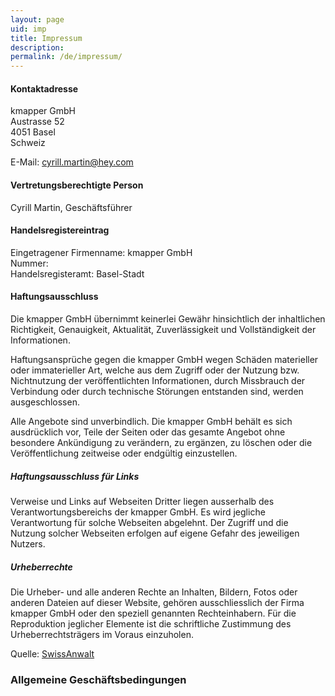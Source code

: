 ```yaml
---
layout: page
uid: imp
title: Impressum
description: 
permalink: /de/impressum/
---
```


#### Kontaktadresse

kmapper GmbH\
Austrasse 52\
4051 Basel\
Schweiz

E-Mail: <a href="mailto:cyrill.martin@hey.com">cyrill.martin@hey.com</a>

#### Vertretungsberechtigte Person

Cyrill Martin, Geschäftsführer

#### Handelsregistereintrag

Eingetragener Firmenname: kmapper GmbH\
Nummer: \
Handelsregisteramt: Basel-Stadt

#### Haftungsausschluss

Die kmapper GmbH übernimmt keinerlei Gewähr hinsichtlich der inhaltlichen Richtigkeit, Genauigkeit, Aktualität, Zuverlässigkeit und Vollständigkeit der Informationen.

Haftungsansprüche gegen die kmapper GmbH wegen Schäden materieller oder immaterieller Art, welche aus dem Zugriff oder der Nutzung bzw. Nichtnutzung der veröffentlichten Informationen, durch Missbrauch der Verbindung oder durch technische Störungen entstanden sind, werden ausgeschlossen.

Alle Angebote sind unverbindlich. Die kmapper GmbH behält es sich ausdrücklich vor, Teile der Seiten oder das gesamte Angebot ohne besondere Ankündigung zu verändern, zu ergänzen, zu löschen oder die Veröffentlichung zeitweise oder endgültig einzustellen.

##### Haftungsausschluss für Links

Verweise und Links auf Webseiten Dritter liegen ausserhalb des Verantwortungsbereichs der kmapper GmbH. Es wird jegliche Verantwortung für solche Webseiten abgelehnt. Der Zugriff und die Nutzung solcher Webseiten erfolgen auf eigene Gefahr des jeweiligen Nutzers.

##### Urheberrechte

Die Urheber- und alle anderen Rechte an Inhalten, Bildern, Fotos oder anderen Dateien auf dieser Website, gehören ausschliesslich der Firma kmapper GmbH oder den speziell genannten Rechteinhabern. Für die Reproduktion jeglicher Elemente ist die schriftliche Zustimmung des Urheberrechtsträgers im Voraus einzuholen.

Quelle: <a href="https://www.swissanwalt.ch" target="_blank" rel="noopener">SwissAnwalt</a>


### Allgemeine Geschäftsbedingungen
